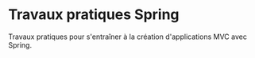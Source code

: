 # Travaux pratiques Spring

Travaux pratiques pour s'entraîner à la création d'applications MVC avec Spring.
